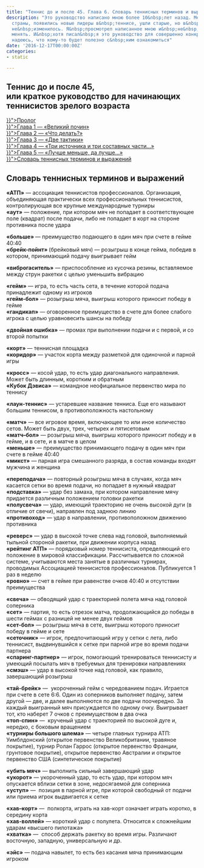 ```yaml
---
title: "Теннис до и после 45. Глава 6. Словарь теннисных терминов и выражений"
description: "Это руководство написано мною более 10&nbsp;лет назад. Менялись президенты
  страны, появились новые лидеры в&nbsp;теннисе, ушли старые, но в&nbsp;игре-то ничего
  не&nbsp;изменилось. Я&nbsp;просмотрел написанное мною и&nbsp;не&nbsp;стал ничего
  менять. И&nbsp;хотя писал&nbsp;я это руководство для совершенно конкретного человека,
  надеюсь, что кому-то будет полезно с&nbsp;ним ознакомиться"
date: '2016-12-17T00:00:00Z'
categories:
- static

---
```

<h2>Теннис до и после 45,<br />или краткое руководство для начинающих теннисистов зрелого возраста</h2>
<p><a href="{{< relref "tennis.md" >}}">Пролог</a><br /><a href="{{< relref "01.md" >}}">Глава 1 &mdash; &laquo;Великий почин&raquo;</a><br /><a href="{{< relref "02.md" >}}">Глава 2 &mdash; &laquo;Что делать?&raquo;</a><br /><a href="{{< relref "03.md" >}}">Глава 3 &mdash; &laquo;Две тактики&raquo;</a><br /><a href="{{< relref "04.md" >}}">Глава 4 &mdash; &laquo;Три источника и три составных части&hellip;&raquo;</a><br /><a href="{{< relref "05.md" >}}">Глава 5 &mdash; &laquo;Лучше меньше, да лучше&hellip;&raquo;</a><br /><a href="{{< relref "06.md" >}}">Словарь теннисных терминов и выражений</a></p>
<h2>Словарь теннисных терминов и выражений</h2>
<p><strong>&laquo;АТП&raquo;</strong> &mdash; ассоциация теннисистов профессионалов. Организация, объединяющая практически всех профессиональных теннисистов, контролирующая все крупные международные турниры<br /><strong>&laquo;аут&raquo;</strong> &mdash; положение, при котором мяч не попадает в соответствующее поле (квадрат) после подачи, либо не попадает в корт на стороне противника после удара</p>
<p><strong>&laquo;больше&raquo; </strong>&mdash; преимущество подающего в один мяч при счете в гейме 40:40<br /><strong>&laquo;брейк-пойнт&raquo; </strong>(брейковый мяч) &mdash; розыгрыш в конце гейма, победив в котором, принимающий подачу выигрывает гейм</p>
<p><strong>&laquo;виброгаситель&raquo;</strong> &mdash; приспособление из кусочка резины, вставляемое между струн ракетки c целью уменьшить вибрацию</p>
<p><strong>&laquo;гейм&raquo;</strong> &mdash; игра, то есть часть сета, в течение которой подача принадлежит одному из игроков<br /><strong>&laquo;гейм-бол&raquo;</strong> &mdash; розыгрыш мяча, выигрыш которого приносит победу в гейме<br /><strong>&laquo;гандикап&raquo;</strong> &mdash; оговоренное преимущество в счете для более слабого игрока c целью уравновесить шансы на победу</p>
<p><strong>&laquo;двойная ошибка&raquo;</strong> &mdash; промах при выполнении подачи и c первой, и со второй попытки</p>
<p><strong>&laquo;корт&raquo;</strong> &mdash; теннисная площадка<br /><strong>&laquo;коридор&raquo;</strong> &mdash; участок корта между разметкой для одиночной и парной игры</p>
<p><strong>&laquo;кросс&raquo;</strong> &mdash; косой удар, то есть удар диагонального направления. Может быть длинным, коротким и обратным<br /><strong>&laquo;Кубок Дэвиса&raquo;</strong> &mdash; командное неофициальное первенство мира по теннису</p>
<p><strong>&laquo;лаун-теннис&raquo;</strong> &mdash; устаревшее название тенниса. Еще его называют большим теннисом, в противоположность настольному</p>
<p><strong>&laquo;матч&raquo;</strong> &mdash; все игровое время, включающее то или иное количество сетов. Может быть двух, трех, четырех и пятисетовым<br /><strong>&laquo;матч&ndash;бол&raquo;</strong> &mdash; розыгрыш мяча, выигрыш которого приносит победу и в гейме, и в сете, и в матче в целом<br /><strong>&laquo;меньше&raquo;</strong> &mdash; преимущество принимающего подачу в один мяч при счете в гейме 40:40<br /><strong>&laquo;микст&raquo;</strong> &mdash; парная игра смешанного разряда, в состав команды входят мужчина и женщина</p>
<p><strong>&laquo;переподача&raquo;</strong> &mdash; повторный розыгрыш мяча в случаях, когда мяч касается сетки во время подачи, но попадает в нужный квадрат<br /><strong>&laquo;подставка&raquo;</strong> &mdash; удар без замаха, при котором направление мячу придается различным положением головки ракетки<br /><strong>&laquo;полусвеча&raquo;</strong> &mdash; удар, имеющий траекторию не очень высокой дуги (в отличие от свечи), направлен под заднюю линию<br /><strong>&laquo;противоход&raquo;</strong> &mdash; удар в направлении, противоположном движению противника</p>
<p><strong>&laquo;реверс&raquo;</strong> &mdash; удар в высокой точке слева над головой, выполняемый тыльной стороной ракетки, при движении корпуса назад<br /><strong>&laquo;рейтинг АТП&raquo;</strong> &mdash; порядковый номер теннисиста, определяющий его положение в мировой классификации. Рассчитывается по сложной системе, учитываются места занятые в различных турнирах, проводимых Ассоциацией теннисистов профессионалов. Публикуется 1 раз в неделю<br /><strong>&laquo;ровно&raquo;</strong> &mdash; счет в гейме при равенстве очков 40:40 и отсутствии преимущества</p>
<p><strong>&laquo;свеча&raquo;</strong> &mdash; обводящий удар с траекторией полета мяча над головой соперника<br /><strong>&laquo;сет&raquo;</strong> &mdash; партия, то есть отрезок матча, продолжающийся до победы в шести геймах с разницей не менее двух геймов<br /><strong>&laquo;сет-бол&raquo;</strong> &mdash; розыгрыш мяча в сете, выигрыш которого приносит победу в гейме и сете<br /><strong>&laquo;сеточник&raquo;</strong> &mdash; игрок, предпочитающий игру у сетки с лета, либо теннисист, выдвинувшийся к сетке при парной игре во время подачи партнера<br /><strong>&laquo;спаринг-партнер&raquo;</strong> &mdash; игрок, помогающий тренироваться теннисисту и умеющий посылать мяч в требуемых для тренировки направлениях<br /><strong>&laquo;смэш&raquo;</strong> &mdash;&nbsp;удар в высокой точке над головой, как правило, завершающий розыгрыш</p>
<p><strong>&laquo;тай-брейк&raquo;</strong> &mdash;&nbsp; укороченный гейм с чередованием подач. Играется при счете в сете 6:6. Один из соперников выполняет подачу, затем другой &mdash; две, и далее выполняются по две подачи поочередно. За каждый выигранный мяч присуждается по одному очку. Выигрывает тот, кто наберет 7 очков с преимуществом в два очка<br /><strong>&laquo;топ-спин&raquo;</strong> &mdash;&nbsp; крученый удар с траекторией по высокой дуге и, нередко, с боковым вращением<br /><strong>&laquo;турниры большого шлема&raquo;</strong> &mdash; четыре главных турнира АТП: Уимблдонский (открытое первенство Великобритании, травяное покрытие), турнир Ролан Гаррос (открытое первенство Франции, грунтовое покрытие), открытое первенство Австралии и открытое первенство США (синтетическое покрытие)</p>
<p><strong>&laquo;убить мяч&raquo;</strong> &mdash;&nbsp;выполнить сильный завершающий удар<br /><strong>&laquo;укорот&raquo;</strong> &mdash;&nbsp;укороченный удар, то есть удар, при котором мяч опускается вблизи сетки в зоне, недосягаемой для соперника<br /><strong>&laquo;уступ&raquo;</strong> &mdash;&nbsp; позиция в парной игре, при которой свободный от подачи или приема игрок выдвигается к сетке</p>
<p><strong>&laquo;хав&ndash;корт&raquo;</strong> &mdash;&nbsp; полкорта, играть на хав-корт означает играть коротко, в середину корта<br /><strong>&laquo;хав-воллей&raquo;</strong> &mdash;&nbsp;короткий удар с полулета. Относится к сложнейшим ударам &laquo;высшего пилотажа&raquo;<br /><strong>&laquo;хватка&raquo;</strong> &mdash;&nbsp; способ держать ракетку во время игры. Различают восточную, западную, универсальную и др.</p>
<p><strong>&laquo;эйс&raquo;</strong> &mdash; подача навылет, то есть без касания мяча принимающим игроком</p>
